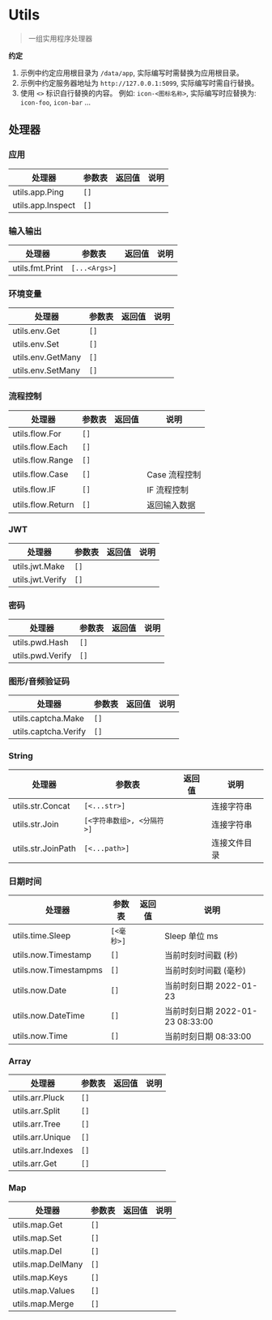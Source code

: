 # Utils

<blockquote>
  <p>一组实用程序处理器</p>
</blockquote>

**约定**

1. 示例中约定应用根目录为 `/data/app`, 实际编写时需替换为应用根目录。
2. 示例中约定服务器地址为 `http://127.0.0.1:5099`, 实际编写时需自行替换。
3. 使用 `<>` 标识自行替换的内容。 例如: `icon-<图标名称>`, 实际编写时应替换为: `icon-foo`, `icon-bar` ...

## 处理器

### 应用

| 处理器            | 参数表 | 返回值 | 说明 |
| ----------------- | ------ | ------ | ---- |
| utils.app.Ping    | `[]`   |        |      |
| utils.app.Inspect | `[]`   |        |      |

### 输入输出

| 处理器          | 参数表        | 返回值 | 说明 |
| --------------- | ------------- | ------ | ---- |
| utils.fmt.Print | `[...<Args>]` |        |      |

### 环境变量

| 处理器            | 参数表 | 返回值 | 说明 |
| ----------------- | ------ | ------ | ---- |
| utils.env.Get     | `[]`   |        |      |
| utils.env.Set     | `[]`   |        |      |
| utils.env.GetMany | `[]`   |        |      |
| utils.env.SetMany | `[]`   |        |      |

### 流程控制

| 处理器            | 参数表 | 返回值 | 说明          |
| ----------------- | ------ | ------ | ------------- |
| utils.flow.For    | `[]`   |        |               |
| utils.flow.Each   | `[]`   |        |               |
| utils.flow.Range  | `[]`   |        |               |
| utils.flow.Case   | `[]`   |        | Case 流程控制 |
| utils.flow.IF     | `[]`   |        | IF 流程控制   |
| utils.flow.Return | `[]`   |        | 返回输入数据  |

### JWT

| 处理器           | 参数表 | 返回值 | 说明 |
| ---------------- | ------ | ------ | ---- |
| utils.jwt.Make   | `[]`   |        |      |
| utils.jwt.Verify | `[]`   |        |      |

### 密码

| 处理器           | 参数表 | 返回值 | 说明 |
| ---------------- | ------ | ------ | ---- |
| utils.pwd.Hash   | `[]`   |        |      |
| utils.pwd.Verify | `[]`   |        |      |

### 图形/音频验证码

| 处理器               | 参数表 | 返回值 | 说明 |
| -------------------- | ------ | ------ | ---- |
| utils.captcha.Make   | `[]`   |        |      |
| utils.captcha.Verify | `[]`   |        |      |

### String

| 处理器             | 参数表                     | 返回值 | 说明         |
| ------------------ | -------------------------- | ------ | ------------ |
| utils.str.Concat   | `[<...str>]`               |        | 连接字符串   |
| utils.str.Join     | `[<字符串数组>, <分隔符>]` |        | 连接字符串   |
| utils.str.JoinPath | `[<...path>]`              |        | 连接文件目录 |

### 日期时间

| 处理器                | 参数表     | 返回值 | 说明                             |
| --------------------- | ---------- | ------ | -------------------------------- |
| utils.time.Sleep      | `[<毫秒>]` |        | Sleep 单位 ms                    |
| utils.now.Timestamp   | `[]`       |        | 当前时刻时间戳 (秒)              |
| utils.now.Timestampms | `[]`       |        | 当前时刻时间戳 (毫秒)            |
| utils.now.Date        | `[]`       |        | 当前时刻日期 2022-01-23          |
| utils.now.DateTime    | `[]`       |        | 当前时刻日期 2022-01-23 08:33:00 |
| utils.now.Time        | `[]`       |        | 当前时刻日期 08:33:00            |

### Array

| 处理器            | 参数表 | 返回值 | 说明 |
| ----------------- | ------ | ------ | ---- |
| utils.arr.Pluck   | `[]`   |        |      |
| utils.arr.Split   | `[]`   |        |      |
| utils.arr.Tree    | `[]`   |        |      |
| utils.arr.Unique  | `[]`   |        |      |
| utils.arr.Indexes | `[]`   |        |      |
| utils.arr.Get     | `[]`   |        |      |

### Map

| 处理器            | 参数表 | 返回值 | 说明 |
| ----------------- | ------ | ------ | ---- |
| utils.map.Get     | `[]`   |        |      |
| utils.map.Set     | `[]`   |        |      |
| utils.map.Del     | `[]`   |        |      |
| utils.map.DelMany | `[]`   |        |      |
| utils.map.Keys    | `[]`   |        |      |
| utils.map.Values  | `[]`   |        |      |
| utils.map.Merge   | `[]`   |        |      |
